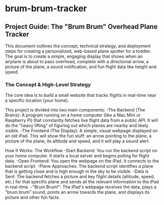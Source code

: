 # brum-brum-tracker

## Project Guide: The "Brum Brum" Overhead Plane Tracker

This document outlines the concept, technical strategy, and deployment steps for creating a personalized, web-based plane spotter for a toddler. The goal is to create a simple, engaging display that shows when an airplane is about to pass overhead, complete with a directional arrow, a picture of the plane, a sound notification, and fun flight data like height and speed.

### The Concept & High-Level Strategy

The core idea is to build a small website that tracks flights in real-time near a specific location (your home).

This project is divided into two main components:
 -The Backend (The Brains): A program running on a home computer (like a Mac Mini or Raspberry Pi) that constantly fetches live flight data from a public API. It will do the "heavy lifting" of figuring out which planes are nearby and likely visible.
 -The Frontend (The Display): A simple, visual webpage displayed on an old iPad. This will show the fun stuff: an arrow pointing to the plane, a picture of the plane, its altitude and speed, and it will play a sound alert.

How It Works: The Workflow
 -Start Backend: You run the backend script on your home computer. It starts a local server and begins polling for flight data.
 -Open Frontend: You open the webpage on the iPad. It connects to the backend script.
 -Plane Approaches: The backend script identifies a plane that is getting close and is high enough in the sky to be visible.
 -Data is Sent: The backend fetches a picture and key flight details (altitude, speed, etc.) for that specific plane and sends all the relevant information to the iPad in real-time.
 -"Brum Brum!": The iPad's webpage receives the data, plays a "brum brum" sound, points an arrow towards the plane, and displays its picture and other fun facts.
